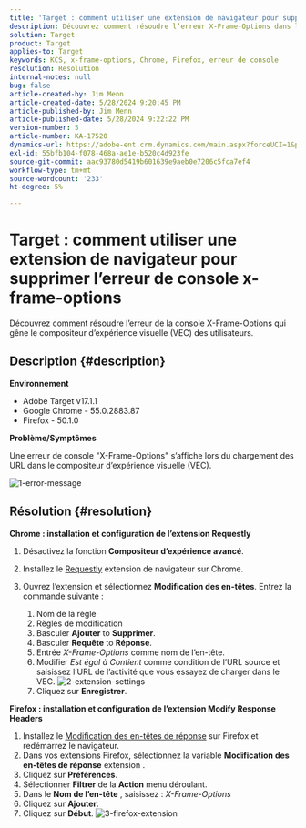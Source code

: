 ```yaml
---
title: 'Target : comment utiliser une extension de navigateur pour supprimer l’erreur de console x-frame-options'
description: Découvrez comment résoudre l’erreur X-Frame-Options dans le compositeur d’expérience visuelle (VEC), en assurant un chargement d’URL fluide pour une intégration de contenu transparente.
solution: Target
product: Target
applies-to: Target
keywords: KCS, x-frame-options, Chrome, Firefox, erreur de console
resolution: Resolution
internal-notes: null
bug: false
article-created-by: Jim Menn
article-created-date: 5/28/2024 9:20:45 PM
article-published-by: Jim Menn
article-published-date: 5/28/2024 9:22:22 PM
version-number: 5
article-number: KA-17520
dynamics-url: https://adobe-ent.crm.dynamics.com/main.aspx?forceUCI=1&pagetype=entityrecord&etn=knowledgearticle&id=8ff37e24-381d-ef11-840b-6045bd006268
exl-id: 55bfb104-f078-468a-ae1e-b520c4d923fe
source-git-commit: aac93780d5419b601639e9aeb0e7206c5fca7ef4
workflow-type: tm+mt
source-wordcount: '233'
ht-degree: 5%

---
```


# Target : comment utiliser une extension de navigateur pour supprimer l’erreur de console x-frame-options


Découvrez comment résoudre l’erreur de la console X-Frame-Options qui gêne le compositeur d’expérience visuelle (VEC) des utilisateurs.

## Description {#description}


<b>Environnement</b>

- Adobe Target v17.1.1
- Google Chrome - 55.0.2883.87
- Firefox - 50.1.0


<b>Problème/Symptômes</b>

Une erreur de console &quot;X-Frame-Options&quot; s’affiche lors du chargement des URL dans le compositeur d’expérience visuelle (VEC).

![1-error-message](https://helpx.adobe.com/content/dam/help/en/target/kb/how-to-use-a-browser-extension-to-remove-x-frame-options-console/jcr%3acontent/main-pars/image/1-errormessage.jpg "1-error-message")


## Résolution {#resolution}


<b>Chrome : installation et configuration de l’extension Requestly</b>

1. Désactivez la fonction <b>Compositeur d’expérience avancé</b>.
2. Installez le [Requestly](https://chrome.google.com/webstore/detail/requestly/mdnleldcmiljblolnjhpnblkcekpdkpa?hl=en) extension de navigateur sur Chrome.
3. Ouvrez l’extension et sélectionnez <b>Modification des en-têtes</b>. Entrez la commande suivante :

   1. Nom de la règle
   2. Règles de modification
   3. Basculer <b>Ajouter</b> to <b>Supprimer</b>.
   4. Basculer <b>Requête</b> to <b>Réponse</b>.
   5. Entrée *X-Frame-Options* comme nom de l’en-tête.
   6. Modifier *Est égal à Contient* comme condition de l’URL source et saisissez l’URL de l’activité que vous essayez de charger dans le VEC.
      ![2-extension-settings](https://helpx.adobe.com/content/dam/help/en/target/kb/how-to-use-a-browser-extension-to-remove-x-frame-options-console/jcr%3acontent/main-pars/procedure/proc_par/step_2/step_par/image/2-extension-settings.png "2-extension-settings")
   7. Cliquez sur <b>Enregistrer</b>.


<b>Firefox : installation et configuration de l’extension Modify Response Headers</b>

1. Installez le [Modification des en-têtes de réponse](https://modheader.com) sur Firefox et redémarrez le navigateur.
2. Dans vos extensions Firefox, sélectionnez la variable <b>Modification des en-têtes de réponse</b> extension .
3. Cliquez sur <b>Préférences</b>.
4. Sélectionner <b>Filtrer</b> de la <b>Action</b> menu déroulant.
5. Dans le <b>Nom de l’en-tête</b> , saisissez : *X-Frame-Options*
6. Cliquez sur <b>Ajouter</b>.
7. Cliquez sur <b>Début</b>.
   ![3-firefox-extension](https://helpx.adobe.com/content/dam/help/en/target/kb/how-to-use-a-browser-extension-to-remove-x-frame-options-console/jcr%3acontent/main-pars/procedure_1532616470/proc_par/step_1817832849/step_par/image/3-firefox-extension.png "3-firefox-extension")
